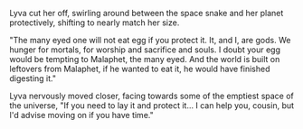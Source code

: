Lyva cut her off, swirling around between the space snake and her planet protectively, shifting to nearly match her size.    

"The many eyed one will not eat egg if you protect it. It, and I, are gods. We hunger for mortals, for worship and sacrifice and souls. I doubt your egg would be tempting to Malaphet, the many eyed. And the world is built on leftovers from Malaphet, if he wanted to eat it, he would have finished digesting it."     

Lyva nervously moved closer, facing towards some of the emptiest space of the universe, "If you need to lay it and protect it... I can help you, cousin, but I'd advise moving on if you have time."